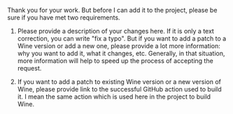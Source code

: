 Thank you for your work. But before I can add it to the project, please be
sure if you have met two requirements.

1. Please provide a description of your changes here. If it is only a text
   correction, you can write "fix a typo". But if you want to add a patch to
   a Wine version or add a new one, please provide a lot more information: why
   you want to add it, what it changes, etc. Generally, in that situation, more
   information will help to speed up the process of accepting the request.

2. If you want to add a patch to existing Wine version or a new version of
   Wine, please provide link to the successful GitHub action used to build it.
   I mean the same action which is used here in the project to build Wine.
